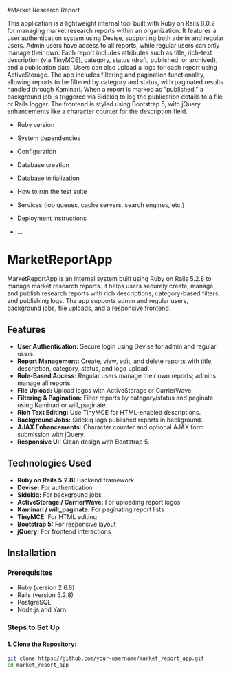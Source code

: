 #Market Research Report

This application is a lightweight internal tool built with Ruby on Rails 8.0.2 for managing market research reports within an organization. It features a user authentication system using Devise, supporting both admin and regular users. Admin users have access to all reports, while regular users can only manage their own. Each report includes attributes such as title, rich-text description (via TinyMCE), category, status (draft, published, or archived), and a publication date. Users can also upload a logo for each report using ActiveStorage.
The app includes filtering and pagination functionality, allowing reports to be filtered by category and status, with paginated results handled through Kaminari. When a report is marked as "published," a background job is triggered via Sidekiq to log the publication details to a file or Rails logger. The frontend is styled using Bootstrap 5, with jQuery enhancements like a character counter for the description field.

* Ruby version

* System dependencies

* Configuration

* Database creation

* Database initialization

* How to run the test suite

* Services (job queues, cache servers, search engines, etc.)

* Deployment instructions

* ...

# MarketReportApp

MarketReportApp is an internal system built using Ruby on Rails 5.2.8 to manage market research reports. It helps users securely create, manage, and publish research reports with rich descriptions, category-based filters, and publishing logs. The app supports admin and regular users, background jobs, file uploads, and a responsive frontend.

## Features

- **User Authentication:** Secure login using Devise for admin and regular users.
- **Report Management:** Create, view, edit, and delete reports with title, description, category, status, and logo upload.
- **Role-Based Access:** Regular users manage their own reports; admins manage all reports.
- **File Upload:** Upload logos with ActiveStorage or CarrierWave.
- **Filtering & Pagination:** Filter reports by category/status and paginate using Kaminari or will_paginate.
- **Rich Text Editing:** Use TinyMCE for HTML-enabled descriptions.
- **Background Jobs:** Sidekiq logs published reports in background.
- **AJAX Enhancements:** Character counter and optional AJAX form submission with jQuery.
- **Responsive UI:** Clean design with Bootstrap 5.

## Technologies Used

- **Ruby on Rails 5.2.8:** Backend framework
- **Devise:** For authentication
- **Sidekiq:** For background jobs
- **ActiveStorage / CarrierWave:** For uploading report logos
- **Kaminari / will_paginate:** For paginating report lists
- **TinyMCE:** For HTML editing
- **Bootstrap 5:** For responsive layout
- **jQuery:** For frontend interactions

## Installation

### Prerequisites

- Ruby (version 2.6.8)
- Rails (version 5.2.8)
- PostgreSQL
- Node.js and Yarn

### Steps to Set Up

#### 1. Clone the Repository:

```bash
git clone https://github.com/your-username/market_report_app.git
cd market_report_app
